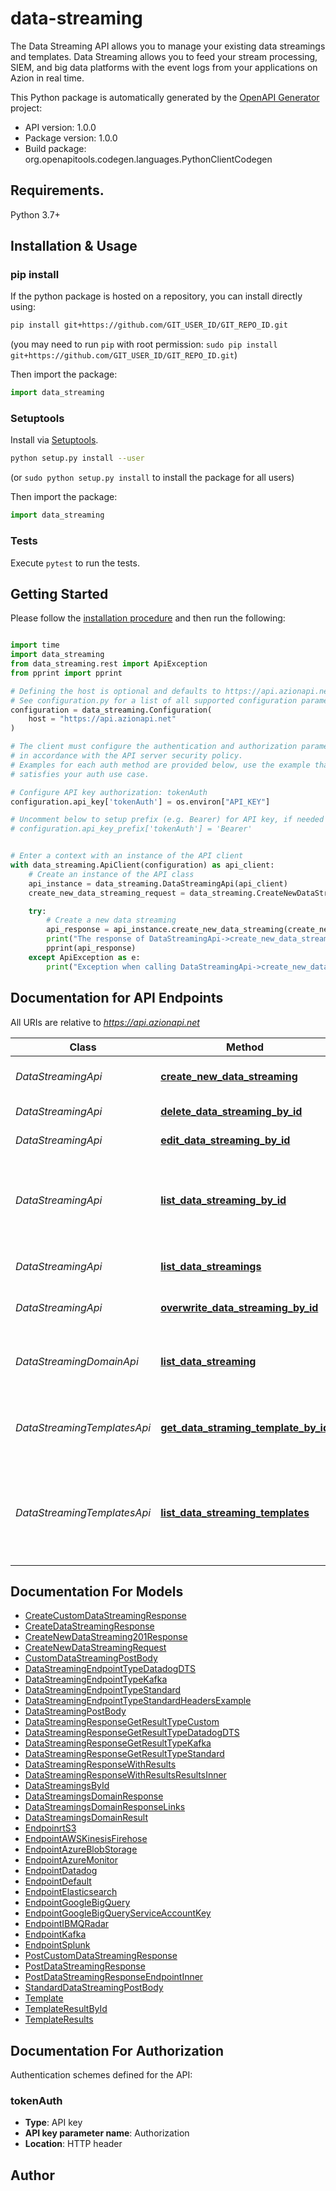 # data-streaming
The Data Streaming API allows you to manage your existing data streamings and templates.
Data Streaming allows you to feed your stream processing, SIEM, and big data platforms with the event logs from your applications on Azion in real time.


This Python package is automatically generated by the [OpenAPI Generator](https://openapi-generator.tech) project:

- API version: 1.0.0
- Package version: 1.0.0
- Build package: org.openapitools.codegen.languages.PythonClientCodegen

## Requirements.

Python 3.7+

## Installation & Usage
### pip install

If the python package is hosted on a repository, you can install directly using:

```sh
pip install git+https://github.com/GIT_USER_ID/GIT_REPO_ID.git
```
(you may need to run `pip` with root permission: `sudo pip install git+https://github.com/GIT_USER_ID/GIT_REPO_ID.git`)

Then import the package:
```python
import data_streaming
```

### Setuptools

Install via [Setuptools](http://pypi.python.org/pypi/setuptools).

```sh
python setup.py install --user
```
(or `sudo python setup.py install` to install the package for all users)

Then import the package:
```python
import data_streaming
```

### Tests

Execute `pytest` to run the tests.

## Getting Started

Please follow the [installation procedure](#installation--usage) and then run the following:

```python

import time
import data_streaming
from data_streaming.rest import ApiException
from pprint import pprint

# Defining the host is optional and defaults to https://api.azionapi.net
# See configuration.py for a list of all supported configuration parameters.
configuration = data_streaming.Configuration(
    host = "https://api.azionapi.net"
)

# The client must configure the authentication and authorization parameters
# in accordance with the API server security policy.
# Examples for each auth method are provided below, use the example that
# satisfies your auth use case.

# Configure API key authorization: tokenAuth
configuration.api_key['tokenAuth'] = os.environ["API_KEY"]

# Uncomment below to setup prefix (e.g. Bearer) for API key, if needed
# configuration.api_key_prefix['tokenAuth'] = 'Bearer'


# Enter a context with an instance of the API client
with data_streaming.ApiClient(configuration) as api_client:
    # Create an instance of the API class
    api_instance = data_streaming.DataStreamingApi(api_client)
    create_new_data_streaming_request = data_streaming.CreateNewDataStreamingRequest() # CreateNewDataStreamingRequest | 

    try:
        # Create a new data streaming
        api_response = api_instance.create_new_data_streaming(create_new_data_streaming_request)
        print("The response of DataStreamingApi->create_new_data_streaming:\n")
        pprint(api_response)
    except ApiException as e:
        print("Exception when calling DataStreamingApi->create_new_data_streaming: %s\n" % e)

```

## Documentation for API Endpoints

All URIs are relative to *https://api.azionapi.net*

Class | Method | HTTP request | Description
------------ | ------------- | ------------- | -------------
*DataStreamingApi* | [**create_new_data_streaming**](docs/DataStreamingApi.md#create_new_data_streaming) | **POST** /data_streaming/streamings | Create a new data streaming
*DataStreamingApi* | [**delete_data_streaming_by_id**](docs/DataStreamingApi.md#delete_data_streaming_by_id) | **DELETE** /data_streaming/streamings/{data_streaming_id} | Delete data streaming
*DataStreamingApi* | [**edit_data_streaming_by_id**](docs/DataStreamingApi.md#edit_data_streaming_by_id) | **PATCH** /data_streaming/streamings/{data_streaming_id} | Edit data streaming
*DataStreamingApi* | [**list_data_streaming_by_id**](docs/DataStreamingApi.md#list_data_streaming_by_id) | **GET** /data_streaming/streamings/{data_streaming_id} | Get expecific data streaming by Data Streaming ID
*DataStreamingApi* | [**list_data_streamings**](docs/DataStreamingApi.md#list_data_streamings) | **GET** /data_streaming/streamings | List all exist data streamings
*DataStreamingApi* | [**overwrite_data_streaming_by_id**](docs/DataStreamingApi.md#overwrite_data_streaming_by_id) | **PUT** /data_streaming/streamings/{data_streaming_id} | Overwrite data streaming
*DataStreamingDomainApi* | [**list_data_streaming**](docs/DataStreamingDomainApi.md#list_data_streaming) | **GET** /data_streaming/domains | List all domains used on data streaming
*DataStreamingTemplatesApi* | [**get_data_straming_template_by_id**](docs/DataStreamingTemplatesApi.md#get_data_straming_template_by_id) | **GET** /data_streaming/templates/{template_id} | Get an global Template info by template ID
*DataStreamingTemplatesApi* | [**list_data_streaming_templates**](docs/DataStreamingTemplatesApi.md#list_data_streaming_templates) | **GET** /data_streaming/templates | List all global Templates that can be used on Data Streaming operations


## Documentation For Models

 - [CreateCustomDataStreamingResponse](docs/CreateCustomDataStreamingResponse.md)
 - [CreateDataStreamingResponse](docs/CreateDataStreamingResponse.md)
 - [CreateNewDataStreaming201Response](docs/CreateNewDataStreaming201Response.md)
 - [CreateNewDataStreamingRequest](docs/CreateNewDataStreamingRequest.md)
 - [CustomDataStreamingPostBody](docs/CustomDataStreamingPostBody.md)
 - [DataStreamingEndpointTypeDatadogDTS](docs/DataStreamingEndpointTypeDatadogDTS.md)
 - [DataStreamingEndpointTypeKafka](docs/DataStreamingEndpointTypeKafka.md)
 - [DataStreamingEndpointTypeStandard](docs/DataStreamingEndpointTypeStandard.md)
 - [DataStreamingEndpointTypeStandardHeadersExample](docs/DataStreamingEndpointTypeStandardHeadersExample.md)
 - [DataStreamingPostBody](docs/DataStreamingPostBody.md)
 - [DataStreamingResponseGetResultTypeCustom](docs/DataStreamingResponseGetResultTypeCustom.md)
 - [DataStreamingResponseGetResultTypeDatadogDTS](docs/DataStreamingResponseGetResultTypeDatadogDTS.md)
 - [DataStreamingResponseGetResultTypeKafka](docs/DataStreamingResponseGetResultTypeKafka.md)
 - [DataStreamingResponseGetResultTypeStandard](docs/DataStreamingResponseGetResultTypeStandard.md)
 - [DataStreamingResponseWithResults](docs/DataStreamingResponseWithResults.md)
 - [DataStreamingResponseWithResultsResultsInner](docs/DataStreamingResponseWithResultsResultsInner.md)
 - [DataStreamingsById](docs/DataStreamingsById.md)
 - [DataStreamingsDomainResponse](docs/DataStreamingsDomainResponse.md)
 - [DataStreamingsDomainResponseLinks](docs/DataStreamingsDomainResponseLinks.md)
 - [DataStreamingsDomainResult](docs/DataStreamingsDomainResult.md)
 - [EndpoinrtS3](docs/EndpoinrtS3.md)
 - [EndpointAWSKinesisFirehose](docs/EndpointAWSKinesisFirehose.md)
 - [EndpointAzureBlobStorage](docs/EndpointAzureBlobStorage.md)
 - [EndpointAzureMonitor](docs/EndpointAzureMonitor.md)
 - [EndpointDatadog](docs/EndpointDatadog.md)
 - [EndpointDefault](docs/EndpointDefault.md)
 - [EndpointElasticsearch](docs/EndpointElasticsearch.md)
 - [EndpointGoogleBigQuery](docs/EndpointGoogleBigQuery.md)
 - [EndpointGoogleBigQueryServiceAccountKey](docs/EndpointGoogleBigQueryServiceAccountKey.md)
 - [EndpointIBMQRadar](docs/EndpointIBMQRadar.md)
 - [EndpointKafka](docs/EndpointKafka.md)
 - [EndpointSplunk](docs/EndpointSplunk.md)
 - [PostCustomDataStreamingResponse](docs/PostCustomDataStreamingResponse.md)
 - [PostDataStreamingResponse](docs/PostDataStreamingResponse.md)
 - [PostDataStreamingResponseEndpointInner](docs/PostDataStreamingResponseEndpointInner.md)
 - [StandardDataStreamingPostBody](docs/StandardDataStreamingPostBody.md)
 - [Template](docs/Template.md)
 - [TemplateResultById](docs/TemplateResultById.md)
 - [TemplateResults](docs/TemplateResults.md)


<a id="documentation-for-authorization"></a>
## Documentation For Authorization


Authentication schemes defined for the API:
<a id="tokenAuth"></a>
### tokenAuth

- **Type**: API key
- **API key parameter name**: Authorization
- **Location**: HTTP header


## Author




